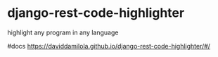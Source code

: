 # django-rest-code-highlighter
highlight any program in any language 

#docs
https://daviddamilola.github.io/django-rest-code-highlighter/#/
